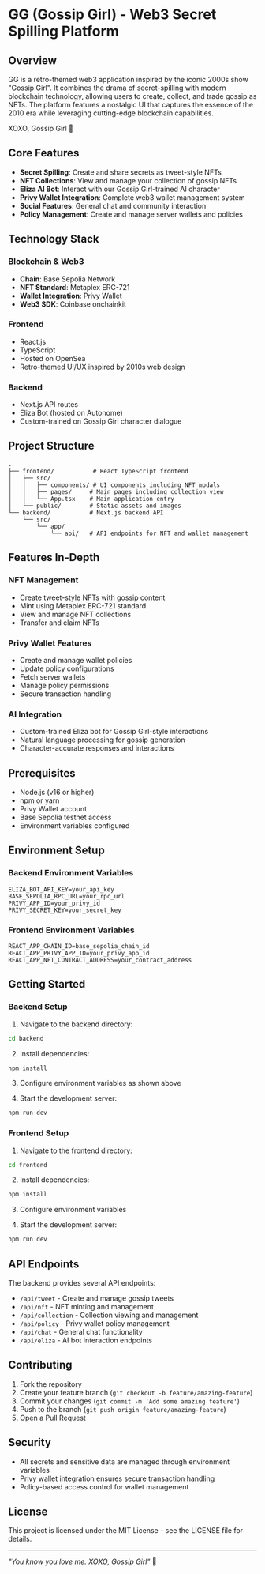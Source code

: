 # GG (Gossip Girl) - Web3 Secret Spilling Platform

## Overview
GG is a retro-themed web3 application inspired by the iconic 2000s show "Gossip Girl". It combines the drama of secret-spilling with modern blockchain technology, allowing users to create, collect, and trade gossip as NFTs. The platform features a nostalgic UI that captures the essence of the 2010 era while leveraging cutting-edge blockchain capabilities.

XOXO, Gossip Girl 💋

## Core Features
- **Secret Spilling**: Create and share secrets as tweet-style NFTs
- **NFT Collections**: View and manage your collection of gossip NFTs
- **Eliza AI Bot**: Interact with our Gossip Girl-trained AI character
- **Privy Wallet Integration**: Complete web3 wallet management system
- **Social Features**: General chat and community interaction
- **Policy Management**: Create and manage server wallets and policies

## Technology Stack
### Blockchain & Web3
- **Chain**: Base Sepolia Network
- **NFT Standard**: Metaplex ERC-721
- **Wallet Integration**: Privy Wallet
- **Web3 SDK**: Coinbase onchainkit

### Frontend
- React.js
- TypeScript
- Hosted on OpenSea
- Retro-themed UI/UX inspired by 2010s web design

### Backend
- Next.js API routes
- Eliza Bot (hosted on Autonome)
- Custom-trained on Gossip Girl character dialogue

## Project Structure
```
.
├── frontend/           # React TypeScript frontend
│   ├── src/
│   │   ├── components/ # UI components including NFT modals
│   │   ├── pages/     # Main pages including collection view
│   │   └── App.tsx    # Main application entry
│   └── public/        # Static assets and images
└── backend/           # Next.js backend API
    └── src/
        └── app/
            └── api/   # API endpoints for NFT and wallet management
```

## Features In-Depth

### NFT Management
- Create tweet-style NFTs with gossip content
- Mint using Metaplex ERC-721 standard
- View and manage NFT collections
- Transfer and claim NFTs

### Privy Wallet Features
- Create and manage wallet policies
- Update policy configurations
- Fetch server wallets
- Manage policy permissions
- Secure transaction handling

### AI Integration
- Custom-trained Eliza bot for Gossip Girl-style interactions
- Natural language processing for gossip generation
- Character-accurate responses and interactions

## Prerequisites
- Node.js (v16 or higher)
- npm or yarn
- Privy Wallet account
- Base Sepolia testnet access
- Environment variables configured

## Environment Setup

### Backend Environment Variables
```env
ELIZA_BOT_API_KEY=your_api_key
BASE_SEPOLIA_RPC_URL=your_rpc_url
PRIVY_APP_ID=your_privy_id
PRIVY_SECRET_KEY=your_secret_key
```

### Frontend Environment Variables
```env
REACT_APP_CHAIN_ID=base_sepolia_chain_id
REACT_APP_PRIVY_APP_ID=your_privy_app_id
REACT_APP_NFT_CONTRACT_ADDRESS=your_contract_address
```

## Getting Started

### Backend Setup
1. Navigate to the backend directory:
```bash
cd backend
```

2. Install dependencies:
```bash
npm install
```

3. Configure environment variables as shown above

4. Start the development server:
```bash
npm run dev
```

### Frontend Setup
1. Navigate to the frontend directory:
```bash
cd frontend
```

2. Install dependencies:
```bash
npm install
```

3. Configure environment variables

4. Start the development server:
```bash
npm run dev
```

## API Endpoints

The backend provides several API endpoints:

- `/api/tweet` - Create and manage gossip tweets
- `/api/nft` - NFT minting and management
- `/api/collection` - Collection viewing and management
- `/api/policy` - Privy wallet policy management
- `/api/chat` - General chat functionality
- `/api/eliza` - AI bot interaction endpoints

## Contributing
1. Fork the repository
2. Create your feature branch (`git checkout -b feature/amazing-feature`)
3. Commit your changes (`git commit -m 'Add some amazing feature'`)
4. Push to the branch (`git push origin feature/amazing-feature`)
5. Open a Pull Request

## Security
- All secrets and sensitive data are managed through environment variables
- Privy wallet integration ensures secure transaction handling
- Policy-based access control for wallet management

## License
This project is licensed under the MIT License - see the LICENSE file for details.

---
*"You know you love me. XOXO, Gossip Girl"* 💋
